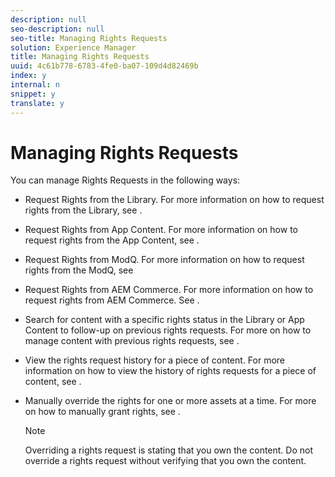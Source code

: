 ```yaml
---
description: null
seo-description: null
seo-title: Managing Rights Requests
solution: Experience Manager
title: Managing Rights Requests
uuid: 4c61b778-6783-4fe0-ba07-109d4d82469b
index: y
internal: n
snippet: y
translate: y
---
```


# Managing Rights Requests

You can manage Rights Requests in the following ways:

* Request Rights from the Library. For more information on how to request rights from the Library, see [](c_how_requesting_rights_works.md#c_how_requesting_rights_works).
* Request Rights from App Content. For more information on how to request rights from the App Content, see [](c_how_requesting_rights_works.md#c_how_requesting_rights_works).
* Request Rights from ModQ. For more information on how to request rights from the ModQ, see [](c_how_requesting_rights_works.md#c_how_requesting_rights_works)
* Request Rights from AEM Commerce. For more information on how to request rights from AEM Commerce. See [](t_request_rights_using_aem_assets.md#t_request_rights_using_aem_assets).
* Search for content with a specific rights status in the Library or App Content to follow-up on previous rights requests. For more on how to manage content with previous rights requests, see [](c_how_requesting_rights_works.md#c_how_requesting_rights_works).
* View the rights request history for a piece of content. For more information on how to view the history of rights requests for a piece of content, see [](c_how_requesting_rights_works.md#c_how_requesting_rights_works).
* Manually override the rights for one or more assets at a time. For more on how to manually grant rights, see [](c_how_requesting_rights_works.md#c_how_requesting_rights_works).

  >[!NOTE]
  >
  >Overriding a rights request is stating that you own the content. Do not override a rights request without verifying that you own the content.

